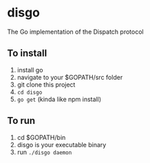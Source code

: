 # disgo

The Go implementation of the Dispatch protocol

## To install

1. install go
2. navigate to your $GOPATH/src folder
3. git clone this project
4. ```cd disgo```
5. ```go get``` (kinda like npm install)

## To run

1. cd $GOPATH/bin
2. disgo is your executable binary
3. run ```./disgo daemon```
